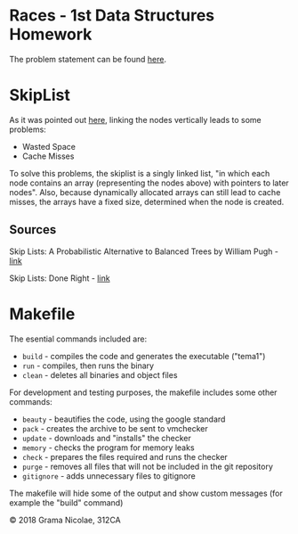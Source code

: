 # Races - 1st Data Structures Homework
<!-- NOTE FOR WHO IS CHECKING THIS - THE README IS WRITTEN IN MARKDOWN -->

The problem statement can be found [here](https://ocw.cs.pub.ro/courses/sd-ca/teme/tema1).

# SkipList

As it was pointed out [here](http://ticki.github.io/blog/skip-lists-done-right/), linking the nodes vertically leads to some problems:
- Wasted Space
- Cache Misses

To solve this problems, the skiplist is a singly linked list, "in which each node contains an array (representing the nodes above) with pointers to later nodes". Also, because dynamically allocated arrays can still lead to cache misses, the arrays have a fixed size, determined when the node is created.


## Sources
Skip Lists: A Probabilistic Alternative to Balanced Trees by William Pugh - [link]( https://www.epaperpress.com/sortsearch/download/skiplist.pdf)

Skip Lists: Done Right - [link](http://ticki.github.io/blog/skip-lists-done-right/)

# Makefile
The esential commands included are:
- `build` - compiles the code and generates the executable ("tema1")
- `run` - compiles, then runs the binary
- `clean` - deletes all binaries and object files

For development and testing purposes, the makefile includes some other commands:
- `beauty` - beautifies the code, using the google standard
- `pack` - creates the archive to be sent to vmchecker
- `update` - downloads and "installs" the checker
- `memory` - checks the program for memory leaks
- `check` - prepares the files required and runs the checker
- `purge` - removes all files that will not be included in the git repository
- `gitignore` - adds unnecessary files to gitignore

The makefile will hide some of the output and show custom messages (for example the "build" command)

© 2018 Grama Nicolae, 312CA